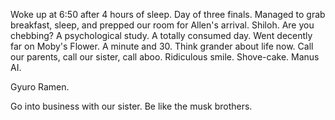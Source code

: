 Woke up at 6:50 after 4 hours of sleep. Day of three finals. Managed to grab breakfast, sleep, and prepped our room for Allen's arrival. Shiloh. Are you chebbing? A psychological study. A totally consumed day. Went decently far on Moby's Flower. A minute and 30. Think grander about life now. Call our parents, call our sister, call aboo. Ridiculous smile. Shove-cake. Manus AI.

Gyuro Ramen. 

Go into business with our sister.
Be like the musk brothers.
